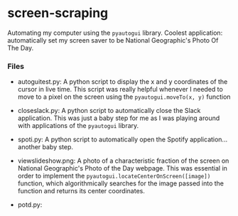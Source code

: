 # screen-scraping
Automating my computer using the `pyautogui` library. Coolest application: automatically set my screen saver to be National Geographic's Photo Of The Day.

### Files
- autoguitest.py: A python script to display the x and y coordinates of the cursor in live time. This script was really helpful whenever I needed to move to a pixel on the screen using the `pyautogui.moveTo(x, y)` function

- closeslack.py: A python script to automatically close the Slack application. This was just a baby step for me as I was playing around with applications of the `pyautogui` library.

- spoti.py: A python script to automatically open the Spotify application... another baby step.

- viewslideshow.png: A photo of a characteristic fraction of the screen on National Geographic's Photo of the Day webpage. This was essential in order to implement the `pyautogui.locateCenterOnScreen([image])` function, which algorithmically searches for the image passed into the function and returns its center coordinates.

- potd.py: 
